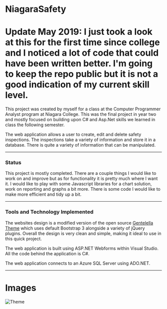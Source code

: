 # NiagaraSafety
# Update May 2019: I just took a look at this for the first time since college and I noticed a lot of code that could have been written better.  I'm going to keep the repo public but it is not a good indication of my current skill level.

This project was created by myself for a class at the Computer Programmer Analyst program at Niagara College.  This was the final project in year two and mostly focused on building upon C# and Asp.Net skills we learned in class the following semester.

The web application allows a user to create, edit and delete safety inspections.  The inspections take a variety of information and store it in a database.  There is quite a variety of information that can be manipulated.

---

### Status
This project is mostly completed.  There are a couple things I would like to work on and improve but as for functionality it is pretty much where I want it.  I would like to play with some Javascript libraries for a chart solution, work on reporting and graphs a bit more.  There is some code I would like to make more efficient and tidy up a bit.

---

### Tools and Technology Implemented
The websites design is a modified version of the open source [Gentelella Theme](https://github.com/puikinsh/gentelella) which uses default
Bootstrap 3 alongside a variety of jQuery plugins.  Overall the design is very clean and simple, making it ideal to use in this quick
project.

The web application is built using ASP.NET Webforms within Visual Studio.  All the code behind the application is C#.  

The web application connects to an Azure SQL Server using ADO.NET.

---

# Images
![Theme](https://camo.githubusercontent.com/0fc2018c171a0d6e721ad421391c006f316eee03/68747470733a2f2f63646e2e636f6c6f726c69622e636f6d2f77702f77702d636f6e74656e742f75706c6f6164732f73697465732f322f67656e74656c656c6c612d61646d696e2d74656d706c6174652d707265766965772e6a7067)
